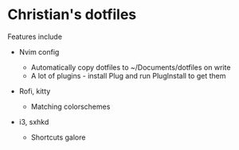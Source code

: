 # Christian's dotfiles

Features include
* Nvim config
  + Automatically copy dotfiles to ~/Documents/dotfiles on write
  + A lot of plugins - install Plug and run PlugInstall to get them

* Rofi, kitty
  + Matching colorschemes

* i3, sxhkd
  + Shortcuts galore
